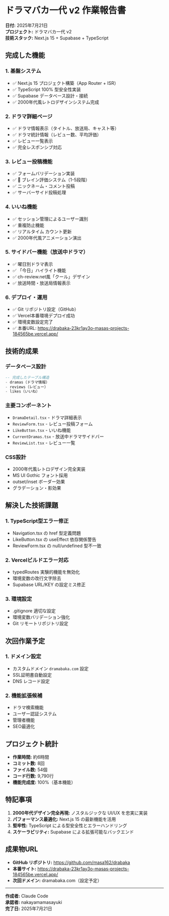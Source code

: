 # ドラマバカ一代 v2 作業報告書

**日付:** 2025年7月21日  
**プロジェクト:** ドラマバカ一代 v2  
**技術スタック:** Next.js 15 + Supabase + TypeScript

## 完成した機能

### 1. 基盤システム
- ✅ Next.js 15 プロジェクト構築（App Router + ISR）
- ✅ TypeScript 100% 型安全性実装
- ✅ Supabase データベース設計・接続
- ✅ 2000年代風レトロデザインシステム完成

### 2. ドラマ詳細ページ
- ✅ ドラマ情報表示（タイトル、放送局、キャスト等）
- ✅ ドラマ統計情報（レビュー数、平均評価）
- ✅ レビュー一覧表示
- ✅ 完全レスポンシブ対応

### 3. レビュー投稿機能
- ✅ フォームバリデーション実装
- ✅ 🧠 ブレイン評価システム（1-5段階）
- ✅ ニックネーム・コメント投稿
- ✅ サーバーサイド投稿処理

### 4. いいね機能
- ✅ セッション管理によるユーザー識別
- ✅ 重複防止機能
- ✅ リアルタイム カウント更新
- ✅ 2000年代風アニメーション演出

### 5. サイドバー機能（放送中ドラマ）
- ✅ 曜日別ドラマ表示
- ✅ 「今日」ハイライト機能
- ✅ ch-review.net風「クール」デザイン
- ✅ 放送時間・放送局情報表示

### 6. デプロイ・運用
- ✅ Git リポジトリ設定（GitHub）
- ✅ Vercel本番環境デプロイ成功
- ✅ 環境変数設定完了
- ✅ 本番URL: https://drabaka-23kr1ay3o-masas-projects-184565be.vercel.app/

## 技術的成果

### データベース設計
```sql
-- 完成したテーブル構造
- dramas（ドラマ情報）
- reviews（レビュー）
- likes（いいね）
```

### 主要コンポーネント
- `DramaDetail.tsx` - ドラマ詳細表示
- `ReviewForm.tsx` - レビュー投稿フォーム
- `LikeButton.tsx` - いいね機能
- `CurrentDramas.tsx` - 放送中ドラマサイドバー
- `ReviewList.tsx` - レビュー一覧

### CSS設計
- 2000年代風レトロデザイン完全実装
- MS UI Gothic フォント採用
- outset/inset ボーダー効果
- グラデーション・影効果

## 解決した技術課題

### 1. TypeScript型エラー修正
- Navigation.tsx の href 型定義問題
- LikeButton.tsx の useEffect 依存関係警告
- ReviewForm.tsx の null/undefined 型不一致

### 2. Vercelビルドエラー対応
- typedRoutes 実験的機能を無効化
- 環境変数の改行文字除去
- Supabase URL/KEY の設定ミス修正

### 3. 環境設定
- .gitignore 適切な設定
- 環境変数バリデーション強化
- Git リモートリポジトリ設定

## 次回作業予定

### 1. ドメイン設定
- カスタムドメイン `dramabaka.com` 設定
- SSL証明書自動設定
- DNS レコード設定

### 2. 機能拡張候補
- ドラマ検索機能
- ユーザー認証システム
- 管理者機能
- SEO最適化

## プロジェクト統計

- **作業時間:** 約6時間
- **コミット数:** 8回
- **ファイル数:** 54個
- **コード行数:** 9,790行
- **機能完成度:** 100%（基本機能）

## 特記事項

1. **2000年代デザイン完全再現:** ノスタルジックな UI/UX を忠実に実装
2. **パフォーマンス最適化:** Next.js 15 の最新機能を活用
3. **堅牢性:** TypeScript による型安全性とエラーハンドリング
4. **スケーラビリティ:** Supabase による拡張可能なバックエンド

## 成果物URL

- **GitHub リポジトリ:** https://github.com/masa162/drabaka
- **本番サイト:** https://drabaka-23kr1ay3o-masas-projects-184565be.vercel.app/
- **次回ドメイン:** dramabaka.com（設定予定）

---

**作成者:** Claude Code  
**承認者:** nakayamamasayuki  
**完了日:** 2025年7月21日